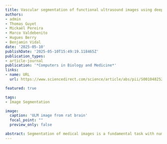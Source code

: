 ```yaml
---
title: Vascular segmentation of functional ultrasound images using deep learning
authors:
- admin
- Thomas Guyet
- Mickaël Pereira
- Marco Valdebenito
- Hugues Berry
- Benjamin Vidal
date: '2025-05-10'
publishDate: '2025-05-10T15:49:19.118465Z'
publication_types:
- article-journal
publication: '*Computers in Biology and Medicine*'
links:
- name: URL
  url: https://www.sciencedirect.com/science/article/abs/pii/S0010482525007280

featured: true

tags:
- Image Segmentation

image:
  caption: 'ULM image from rat brain'
  focal_point: ""
  preview_only: false

abstract: Segmentation of medical images is a fundamental task with numerous applications. While MRI, CT, and PET modalities have significantly benefited from deep learning segmentation techniques, more recent modalities, like functional ultrasound (fUS), have seen limited progress. fUS is a non invasive imaging method that measures changes in cerebral blood volume (CBV) with high spatio-temporal resolution. However, distinguishing arterioles from venules in fUS is challenging due to opposing blood flow directions within the same pixel. Ultrasound localization microscopy (ULM) can enhance resolution by tracking microbubble contrast agents but is invasive, and lacks dynamic CBV quantification. In this paper, we introduce the first deep learning-based application for fUS image segmentation, capable of differentiating signals based on vertical flow direction (upward vs. downward), using ULM-based automatic annotation, and enabling dynamic CBV quantification. In the cortical vasculature, this distinction in flow direction provides a proxy for differentiating arteries from veins. We evaluate various UNet architectures on fUS images of rat brains, achieving competitive segmentation performance, with 90% accuracy, a 71% F1 score, and an IoU of 0.59, using only 100 temporal frames from a fUS stack. These results are comparable to those from tubular structure segmentation in other imaging modalities. Additionally, models trained on resting-state data generalize well to images captured during visual stimulation, highlighting robustness. Although it does not reach the full granularity of ULM, the proposed method provides a practical, non-invasive and cost-effective solution for inferring flow direction—particularly valuable in scenarios where ULM is not available or feasible. Our pipeline shows high linear correlation coefficients between signals from predicted and actual compartments, showcasing its ability to accurately capture blood flow dynamics.
---
```

